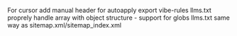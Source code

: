 For cursor add manual header for autoapply
export vibe-rules llms.txt
proprely handle array with object structure - support for globs
llms.txt same way as sitemap.xml/sitemap_index.xml
